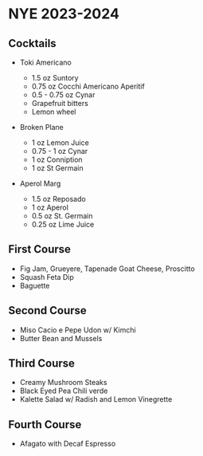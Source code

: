 # NYE 2023-2024

## Cocktails

* Toki Americano
  * 1.5 oz Suntory
  * 0.75 oz Cocchi Americano Aperitif
  * 0.5 - 0.75 oz Cynar
  * Grapefruit bitters
  * Lemon wheel

* Broken Plane
  * 1 oz Lemon Juice
  * 0.75 - 1 oz Cynar
  * 1 oz Conniption
  * 1 oz St Germain

* Aperol Marg
  * 1.5 oz Reposado
  * 1 oz Aperol
  * 0.5 oz St. Germain
  * 0.25 oz Lime Juice

## First Course

* Fig Jam, Grueyere, Tapenade Goat Cheese, Proscitto
* Squash Feta Dip
* Baguette

## Second Course

* Miso Cacio e Pepe Udon w/ Kimchi
* Butter Bean and Mussels

## Third Course

* Creamy Mushroom Steaks
* Black Eyed Pea Chili verde
* Kalette Salad w/ Radish and Lemon Vinegrette

## Fourth Course

* Afagato with Decaf Espresso
